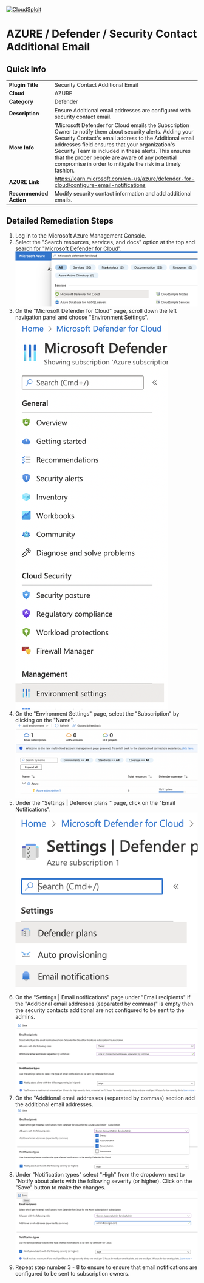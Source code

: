 [![CloudSploit](https://cloudsploit.com/img/logo-new-big-text-100.png "CloudSploit")](https://cloudsploit.com)

# AZURE / Defender / Security Contact Additional Email

## Quick Info

| | |
|-|---------------------------------------------------------------------------------------------------------------------------------------------------------------------------|
| **Plugin Title** | Security Contact Additional Email |
| **Cloud** | AZURE |
| **Category** | Defender |
| **Description** | Ensure Additional email addresses are configured with security contact email. |
| **More Info** | 'Microsoft Defender for Cloud emails the Subscription Owner to notify them about security alerts. Adding your Security Contact's email address to the Additional email addresses field ensures that your organization's Security Team is included in these alerts. This ensures that the proper people are aware of any potential compromise in order to mitigate the risk in a timely fashion. |
| **AZURE Link** | https://learn.microsoft.com/en-us/azure/defender-for-cloud/configure-email-notifications |
| **Recommended Action** | Modify security contact information and add additional emails. |

## Detailed Remediation Steps


1. Log in to the Microsoft Azure Management Console.
2. Select the "Search resources, services, and docs" option at the top and search for "Microsoft Defender for Cloud". </br> <img src="/resources/azure/defender/security-contacts-additional-email/step2.png"/>
3. On the "Microsoft Defender for Cloud" page, scroll down the left navigation panel and choose "Environment Settings". </br> <img src="/resources/azure/defender/security-contacts-additional-email/step3.png"/>
4. On the "Environment Settings" page, select the "Subscription" by clicking on the "Name". </br> <img src="/resources/azure/defender/security-contacts-additional-email/step4.png"/>
5. Under the "Settings | Defender plans " page, click on the "Email Notifications". </br> <img src="/resources/azure/defender/security-contacts-additional-email/step5.png"/>
6. On the "Settings | Email notifications" page under "Email recipients" if the "Additional email addresses (separated by commas)" is empty then the security contacts additional are not configured to be sent to the admins. </br> <img src="/resources/azure/defender/security-contacts-additional-email/step6.png"/>
7. On the "Additional email addresses (separated by commas) section add the additional email addresses. </br> <img src="/resources/azure/defender/security-contacts-additional-email/step7.png"/>
8. Under "Notification types" select "High" from the dropdown next to "Notify about alerts with the following severity (or higher). Click on the "Save" button to make the changes. </br> <img src="/resources/azure/defender/security-contacts-additional-email/step8.png"/>
9. Repeat step number 3 - 8 to ensure to ensure that email notifications are configured to be sent to subscription owners. </br>
